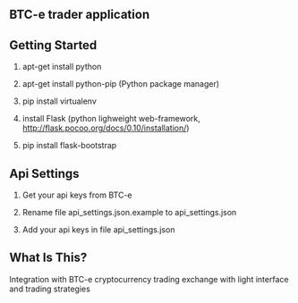 BTC-e trader application
---------------


Getting Started
---------------

1. apt-get install python

2. apt-get install python-pip (Python package manager)

3. pip install virtualenv

4. install Flask (python lighweight web-framework, http://flask.pocoo.org/docs/0.10/installation/)

5. pip install flask-bootstrap


Api Settings
---------------
1. Get your api keys from BTC-e

2. Rename file api_settings.json.example to api_settings.json

3. Add your api keys in file api_settings.json


What Is This?
------------------

Integration with BTC-e cryptocurrency trading exchange with light interface and trading strategies
